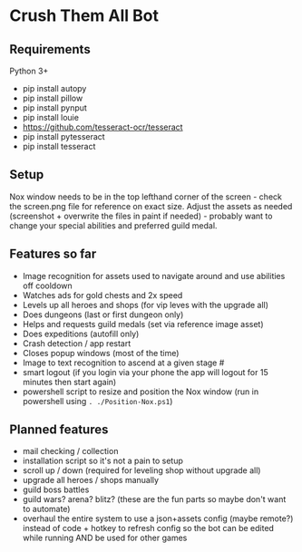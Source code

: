 # Crush Them All Bot

## Requirements

Python 3+

* pip install autopy
* pip install pillow
* pip install pynput
* pip install louie
* https://github.com/tesseract-ocr/tesseract
* pip install pytesseract
* pip install tesseract

## Setup

Nox window needs to be in the top lefthand corner of the screen - check the screen.png file for reference on exact size. Adjust the assets as needed (screenshot + overwrite the files in paint if needed) - probably want to change your special abilities and preferred guild medal.

## Features so far

* Image recognition for assets used to navigate around and use abilities off cooldown
* Watches ads for gold chests and 2x speed
* Levels up all heroes and shops (for vip leves with the upgrade all)
* Does dungeons (last or first dungeon only)
* Helps and requests guild medals (set via reference image asset)
* Does expeditions (autofill only)
* Crash detection / app restart
* Closes popup windows (most of the time)
* Image to text recognition to ascend at a given stage #
* smart logout (if you login via your phone the app will logout for 15 minutes then start again)
* powershell script to resize and position the Nox window (run in powershell using `. ./Position-Nox.ps1`)

## Planned features

* mail checking / collection
* installation script so it's not a pain to setup
* scroll up / down (required for leveling shop without upgrade all)
* upgrade all heroes / shops manually
* guild boss battles
* guild wars? arena? blitz? (these are the fun parts so maybe don't want to automate)
* overhaul the entire system to use a json+assets config (maybe remote?) instead of code + hotkey to refresh config so the bot can be edited while running AND be used for other games